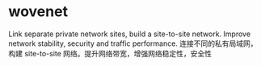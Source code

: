# wovenet
Link separate private network sites, build a site-to-site network. Improve network stability, security and traffic performance. 连接不同的私有局域网， 构建 site-to-site 网络。提升网络带宽，增强网络稳定性，安全性
